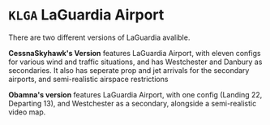# `KLGA` LaGuardia Airport 
There are two different versions of LaGuardia avalible.

**CessnaSkyhawk's Version** features LaGuardia Airport, with eleven configs for various wind and traffic situations, and has Westchester and Danbury as secondaries. It also has seperate prop and jet arrivals for the secondary airports, and semi-realistic airspace restrictions

**Obamna's version** features LaGuardia Airport, with one config (Landing 22, Departing 13), and Westchester as a secondary, alongside a semi-realistic video map.
